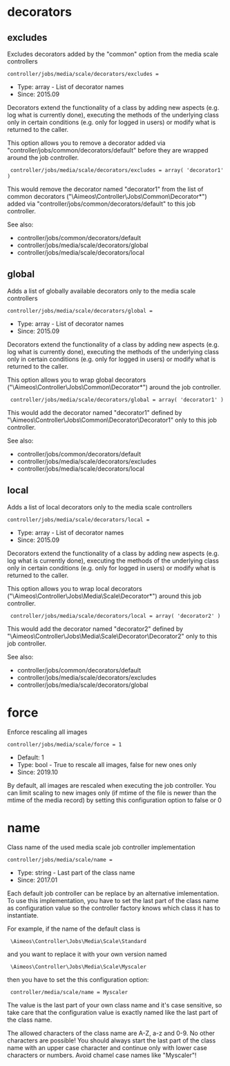 
# decorators
## excludes

Excludes decorators added by the "common" option from the media scale controllers

```
controller/jobs/media/scale/decorators/excludes = 
```

* Type: array - List of decorator names
* Since: 2015.09

Decorators extend the functionality of a class by adding new aspects
(e.g. log what is currently done), executing the methods of the underlying
class only in certain conditions (e.g. only for logged in users) or
modify what is returned to the caller.

This option allows you to remove a decorator added via
"controller/jobs/common/decorators/default" before they are wrapped
around the job controller.

```
 controller/jobs/media/scale/decorators/excludes = array( 'decorator1' )
```

This would remove the decorator named "decorator1" from the list of
common decorators ("\Aimeos\Controller\Jobs\Common\Decorator\*") added via
"controller/jobs/common/decorators/default" to this job controller.

See also:

* controller/jobs/common/decorators/default
* controller/jobs/media/scale/decorators/global
* controller/jobs/media/scale/decorators/local

## global

Adds a list of globally available decorators only to the media scale controllers

```
controller/jobs/media/scale/decorators/global = 
```

* Type: array - List of decorator names
* Since: 2015.09

Decorators extend the functionality of a class by adding new aspects
(e.g. log what is currently done), executing the methods of the underlying
class only in certain conditions (e.g. only for logged in users) or
modify what is returned to the caller.

This option allows you to wrap global decorators
("\Aimeos\Controller\Jobs\Common\Decorator\*") around the job controller.

```
 controller/jobs/media/scale/decorators/global = array( 'decorator1' )
```

This would add the decorator named "decorator1" defined by
"\Aimeos\Controller\Jobs\Common\Decorator\Decorator1" only to this job controller.

See also:

* controller/jobs/common/decorators/default
* controller/jobs/media/scale/decorators/excludes
* controller/jobs/media/scale/decorators/local

## local

Adds a list of local decorators only to the media scale controllers

```
controller/jobs/media/scale/decorators/local = 
```

* Type: array - List of decorator names
* Since: 2015.09

Decorators extend the functionality of a class by adding new aspects
(e.g. log what is currently done), executing the methods of the underlying
class only in certain conditions (e.g. only for logged in users) or
modify what is returned to the caller.

This option allows you to wrap local decorators
("\Aimeos\Controller\Jobs\Media\Scale\Decorator\*") around this job controller.

```
 controller/jobs/media/scale/decorators/local = array( 'decorator2' )
```

This would add the decorator named "decorator2" defined by
"\Aimeos\Controller\Jobs\Media\Scale\Decorator\Decorator2" only to this job
controller.

See also:

* controller/jobs/common/decorators/default
* controller/jobs/media/scale/decorators/excludes
* controller/jobs/media/scale/decorators/global

# force

Enforce rescaling all images

```
controller/jobs/media/scale/force = 1
```

* Default: 1
* Type: bool - True to rescale all images, false for new ones only
* Since: 2019.10

By default, all images are rescaled when executing the job controller.
You can limit scaling to new images only (if mtime of the file is newer
than the mtime of the media record) by setting this configuration option
to false or 0


# name

Class name of the used media scale job controller implementation

```
controller/jobs/media/scale/name = 
```

* Type: string - Last part of the class name
* Since: 2017.01

Each default job controller can be replace by an alternative imlementation.
To use this implementation, you have to set the last part of the class
name as configuration value so the controller factory knows which class it
has to instantiate.

For example, if the name of the default class is

```
 \Aimeos\Controller\Jobs\Media\Scale\Standard
```

and you want to replace it with your own version named

```
 \Aimeos\Controller\Jobs\Media\Scale\Myscaler
```

then you have to set the this configuration option:

```
 controller/media/scale/name = Myscaler
```

The value is the last part of your own class name and it's case sensitive,
so take care that the configuration value is exactly named like the last
part of the class name.

The allowed characters of the class name are A-Z, a-z and 0-9. No other
characters are possible! You should always start the last part of the class
name with an upper case character and continue only with lower case characters
or numbers. Avoid chamel case names like "Myscaler"!
